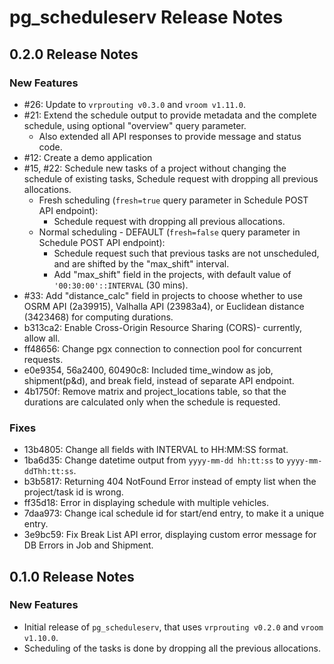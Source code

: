 # pg_scheduleserv Release Notes

## 0.2.0 Release Notes

### New Features

- #26: Update to `vrprouting v0.3.0` and `vroom v1.11.0`.
- #21: Extend the schedule output to provide metadata and the complete schedule, using optional "overview" query parameter.
  - Also extended all API responses to provide message and status code.
- #12: Create a demo application
- #15, #22: Schedule new tasks of a project without changing the schedule of existing tasks, Schedule request with dropping all previous allocations.
  - Fresh scheduling (`fresh=true` query parameter in Schedule POST API endpoint):
    - Schedule request with dropping all previous allocations.
  - Normal scheduling - DEFAULT (`fresh=false` query parameter in Schedule POST API endpoint):
    - Schedule request such that previous tasks are not unscheduled, and are shifted by the "max_shift" interval.
    - Add "max_shift" field in the projects, with default value of `'00:30:00'::INTERVAL` (30 mins).
- #33: Add "distance_calc" field in projects to choose whether to use OSRM API (2a39915), Valhalla API (23983a4), or Euclidean distance (3423468) for computing durations.
- b313ca2: Enable Cross-Origin Resource Sharing (CORS)- currently, allow all.
- ff48656: Change pgx connection to connection pool for concurrent requests.
- e0e9354, 56a2400, 60490c8: Included time_window as job, shipment(p&d), and break field, instead of separate API endpoint.
- 4b1750f: Remove matrix and project_locations table, so that the durations are calculated only when the schedule is requested.

### Fixes

- 13b4805: Change all fields with INTERVAL to HH:MM:SS format.
- 1ba6d35: Change datetime output from `yyyy-mm-dd hh:tt:ss` to `yyyy-mm-ddThh:tt:ss`.
- b3b5817: Returning 404 NotFound Error instead of empty list when the project/task id is wrong.
- ff35d18: Error in displaying schedule with multiple vehicles.
- 7daa973: Change ical schedule id for start/end entry, to make it a unique entry.
- 3e9bc59: Fix Break List API error, displaying custom error message for DB Errors in Job and Shipment.

## 0.1.0 Release Notes

### New Features

- Initial release of `pg_scheduleserv`, that uses `vrprouting v0.2.0` and `vroom v1.10.0`.
- Scheduling of the tasks is done by dropping all the previous allocations.
